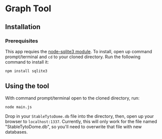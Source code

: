 # Graph Tool

## Installation

### Prerequisites
This app requies the [node-sqlite3 module](https://github.com/mapbox/node-sqlite3). To install, open up command prompt/terminal and `cd` to your cloned directory. Run the following command to install it:

    npm install sqlite3
	
## Using the tool

With command prompt/terminal open to the cloned directory, run:

    node main.js
	
Drop in your `StableTytoDome.db` file into the directory, then, open up your browser to `localhost:1337`. Currently, this will only work for the file named "StableTytoDome.db", so you'll need to overwrite that file with new databases. 